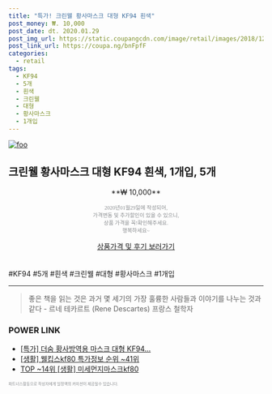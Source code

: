 ```yaml
--- 
title: "특가! 크린웰 황사마스크 대형 KF94 흰색" 
post_money: ₩. 10,000 
post_date: dt. 2020.01.29 
post_img_url: https://static.coupangcdn.com/image/retail/images/2018/12/07/11/6/c7ed60c3-385d-4669-9583-407942033b53.jpg 
post_link_url: https://coupa.ng/bnFpfF 
categories: 
  - retail 
tags: 
  - KF94 
  - 5개 
  - 흰색 
  - 크린웰 
  - 대형 
  - 황사마스크 
  - 1개입 
--- 
```

[![foo](https://static.coupangcdn.com/image/retail/images/2018/12/07/11/6/c7ed60c3-385d-4669-9583-407942033b53.jpg)](https://coupa.ng/bnFpfF) 

## 크린웰 황사마스크 대형 KF94 흰색, 1개입, 5개 
<p style="text-align: center;">**₩ 10,000**</p> 
<p style="text-align: center;"><span style="color: #898c8f; font-family: Georgia,Times,serif; font-size: 0.75em;">2020년01월29일에 작성되어, <br>가격변동 및 추가할인이 있을 수 있으니,<br> 상품 가격을 꼭!확인해주세요.<br>행복하세요~</span> 
</p>	 
<div markdown="0" style="text-align: center;"><a href="https://coupa.ng/bnFpfF" class="btn btn--success">상품가격 및 후기 보러가기</a></div> 
<br><br> 
  #KF94 #5개 #흰색 #크린웰 #대형 #황사마스크 #1개입 
<hr> 

> 좋은 책을 읽는 것은 과거 몇 세기의 가장 훌륭한 사람들과 이야기를 나누는 것과 같다 - 르네 테카르트 (Rene Descartes) 프랑스 철학자 


### POWER LINK

* <a href="https://blog.naver.com/sakai111/221790506697" target="_blank">[특가] 더숨 황사방역용 마스크 대형 KF94...</a>
* <a href="https://blog.naver.com/sakai111/221780824391" target="_blank"> [생활] 웰킵스kf80 특가정보 순위 ~41위</a>
* <a href="https://blog.naver.com/an0733/221787952965" target="_blank"> TOP ~14위 [생활] 미세먼지마스크kf80</a>

<span style="color: #898c8f; font-family: Georgia,Times,serif; font-size: 0.55em;">파트너스활동으로 작성자에게 일정액의 커미션이 제공될수 있습니다.</span> 
